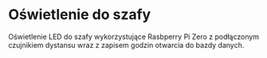 # Oświetlenie do szafy
Oświetlenie LED do szafy wykorzystujące Rasbperry Pi Zero z podłączonym czujnikiem dystansu wraz z zapisem godzin otwarcia do bazdy danych.
